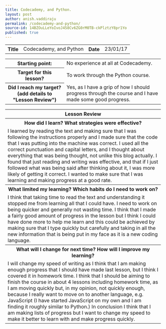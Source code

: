 ```yaml
---
title: Codecademy, and Python.
layout: post
author: anish.vaddiraju
permalink: /codecademy-and-python/
source-id: 14BZOuLLeYoIvoJ458Cv6ZG0rM0TB-ckPlztzY8pr1Yo
published: true
---
```

<table>
  <tr>
    <th>Title</th>
    <td>Codecademy, and Python</td>
    <th>Date</th>
    <td>23/01/17</td>
  </tr>
</table>


<table>
  <tr>
    <th>Starting point:</th>
    <td>No experience at all at Codecademy. </td>
  </tr>
  <tr>
    <th>Target for this lesson?</th>
    <td>To work through the Python course.</td>
  </tr>
  <tr>
    <th>Did I reach my target? 
(add details to "Lesson Review")</th>
    <td>Yes, as I have a grip of how I should progress through the course and I have made some good progress.</td>
  </tr>
</table>


<table>
  <tr>
    <th>Lesson Review</th>
  </tr>
  <tr>
    <th>How did I learn? What strategies were effective?  </th>
  </tr>
  <tr>
    <td>I learned by reading the text and making sure that I was following the instructions properly and I made sure that the code that I was putting into the machine was correct. I used all the correct punctuation and capital letters, and I thought about everything that was being thought, not unlike this blog actually. I found that just reading and writing was effective, and that if I just followed what was being said after thinking about it, I was more likely of getting it correct. I wanted to make sure that I was learning and making progress at a good rate. </td>
  </tr>
  <tr>
    <th>What limited my learning? Which habits do I need to work on? </th>
  </tr>
  <tr>
    <td>I think that taking time to read the text and understanding it stopped me from learning all that I could have. I need to work on being quicker and generally not wasting time. I think that I made a fairly good amount of progress in the lesson but I think I could have done more to help me learn and this could be achieved by making sure that I type quickly but carefully and taking in all the new information that is being put in my face as it is a new coding language.</td>
  </tr>
  <tr>
    <th>What will I change for next time? How will I improve my learning?</th>
  </tr>
  <tr>
    <td>I will change my speed of writing as I think that I am making enough progress that I should have made last lesson, but I think I covered it in homework time. I think that I should be aiming to finish the course in about 4 lessons including homework time, as I am moving quickly but, in my opinion, not quickly enough, because I really want to move on to another language, e.g. JavaScript (I have started JavaScript on my own and I am finding it roughly similar to Python.) In conclusion I think that I am making lists of progress but I want to change my speed to make it better to learn with and make progress quickly. </td>
  </tr>
</table>


